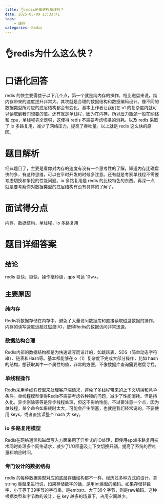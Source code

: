 ```yaml
---
title: 👌redis是单进程单线程？
date: 2025-05-09 13:33:41
tags:
	- 缓存
categories: Redis
---
```


# 👌redis为什么这么快？

# 口语化回答
redis 的快主要得益于以下几个点，第一个就是纯内存的操作，相比磁盘来说，纯内存带来的速度提升非常大。其次就是合理的数据结构和数据编码设计。像不同的数据类型所对应的底层结构都会有变化，基本上作者让我们在 o1 的复杂度内就可以读取到我们想要的值。还有就是单线程，因为在内存，所以压力瓶颈一般在网络和 cpu，单线程完全足够，这使得 redis 不需要考虑切换的消耗。以及 redis 采取了 io 多路复用，减少了网络压力，提高了吞吐量。以上就是 redis 这么快的原因。

# 题目解析
经典题目了，主要是看你对内存的速度有没有一个思考性的了解，知道内存比磁盘快的多，有这种思维，可以在平时开发的时候多注意。还有就是考察单线程不需要考虑切换和争抢的性能问题。io 多路复用是 redis 的比较特色的东西。再深一点就是要考察你对数据类型的底层结构有没有具体的了解了。

# 面试得分点
内存，数据结构，单线程，io 多路复用

# 题目详细答案
## 结论
redis 巨快，巨快，操作毫秒级，qps 可达 10w+。

## 主要原因
### 纯内存
Redis将数据存储在内存中，避免了大量访问数据库和直接读取磁盘数据的操作。内存的读写速度远超过磁盘I/O，使得Redis的数据访问非常迅速。

### 数据结构合理
Redis内部的数据结构都是为快速读写而设计的，如跳跃表、SDS（简单动态字符串）、链表和Hash等。基本都能够在 o（1）复杂度下完成大部分操作，比如 hash 的结构，想获取其中一个属性的值，非常的方便，不像数据库查询需要磁盘寻找。

### 单线程操作
Redis采用单线程模型来处理客户端请求，避免了多线程带来的上下文切换和竞争条件。单线程模型使得Redis不需要考虑各种锁的问题，减少了性能消耗。但是持久化，异步删除等等是异步线程处理，但这不影响性能。不过要注意一个点，因为单线程，某个命令如果耗时太大，可能会产生阻塞，也就是我们经常说的，不要使用 keys，或者直接读整个 hash 大 key。

### io 多路复用模型
<font style="color:rgb(25, 27, 31);">Redis在网络通信和磁盘写入方面采用了异步式的IO处理，即使用epoll</font>多路复用技术<font style="color:rgb(25, 27, 31);">同时处理多个网络请求，减少了I/O阻塞及</font>上下文切换<font style="color:rgb(25, 27, 31);">开销，提高了系统的吞吐量和响应时间。</font>

### 专门设计的数据结构
redis 的每种数据类型对应的底层存储结构都不一样，经历过多种方式的设计。拿 string 类型来进行说，如果存储数字的话，是用int类型的编码。如果存储非数字，小于等于39字节的字符串，是embstr。大于39个字节，则是raw编码。这种根据类型和字节数的设计，在 key 越多的场景下，占用空间越少。
